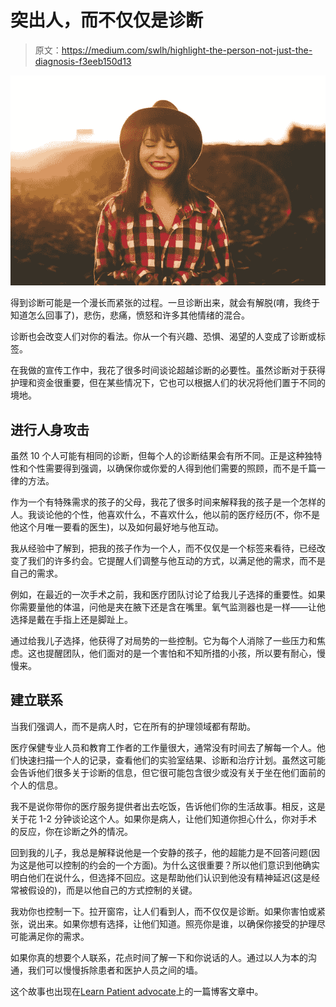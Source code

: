# 突出人，而不仅仅是诊断

> 原文：<https://medium.com/swlh/highlight-the-person-not-just-the-diagnosis-f3eeb150d13>

![](img/94eccecaa29e92376f02b3fa16dc6449.png)

得到诊断可能是一个漫长而紧张的过程。一旦诊断出来，就会有解脱(唷，我终于知道怎么回事了)，悲伤，悲痛，愤怒和许多其他情绪的混合。

诊断也会改变人们对你的看法。你从一个有兴趣、恐惧、渴望的人变成了诊断或标签。

在我做的宣传工作中，我花了很多时间谈论超越诊断的必要性。虽然诊断对于获得护理和资金很重要，但在某些情况下，它也可以根据人们的状况将他们置于不同的境地。

## 进行人身攻击

虽然 10 个人可能有相同的诊断，但每个人的诊断结果会有所不同。正是这种独特性和个性需要得到强调，以确保你或你爱的人得到他们需要的照顾，而不是千篇一律的方法。

作为一个有特殊需求的孩子的父母，我花了很多时间来解释我的孩子是一个怎样的人。我谈论他的个性，他喜欢什么，不喜欢什么，他以前的医疗经历(不，你不是他这个月唯一要看的医生)，以及如何最好地与他互动。

我从经验中了解到，把我的孩子作为一个人，而不仅仅是一个标签来看待，已经改变了我们的许多约会。它提醒人们调整与他互动的方式，以满足他的需求，而不是自己的需求。

例如，在最近的一次手术之前，我和医疗团队讨论了给我儿子选择的重要性。如果你需要量他的体温，问他是夹在腋下还是含在嘴里。氧气监测器也是一样——让他选择是戴在手指上还是脚趾上。

通过给我儿子选择，他获得了对局势的一些控制。它为每个人消除了一些压力和焦虑。这也提醒团队，他们面对的是一个害怕和不知所措的小孩，所以要有耐心，慢慢来。

## 建立联系

当我们强调人，而不是病人时，它在所有的护理领域都有帮助。

医疗保健专业人员和教育工作者的工作量很大，通常没有时间去了解每一个人。他们快速扫描一个人的记录，查看他们的实验室结果、诊断和治疗计划。虽然这可能会告诉他们很多关于诊断的信息，但它很可能包含很少或没有关于坐在他们面前的个人的信息。

我不是说你带你的医疗服务提供者出去吃饭，告诉他们你的生活故事。相反，这是关于花 1-2 分钟谈论这个人。如果你是病人，让他们知道你担心什么，你对手术的反应，你在诊断之外的情况。

回到我的儿子，我总是解释说他是一个安静的孩子，他的超能力是不回答问题(因为这是他可以控制的约会的一个方面)。为什么这很重要？所以他们意识到他确实明白他们在说什么，但选择不回应。这是帮助他们认识到他没有精神延迟(这是经常被假设的)，而是以他自己的方式控制的关键。

我劝你也控制一下。拉开窗帘，让人们看到人，而不仅仅是诊断。如果你害怕或紧张，说出来。如果你想有选择，让他们知道。照亮你是谁，以确保你接受的护理尽可能满足你的需求。

如果你真的想要个人联系，花点时间了解一下和你说话的人。通过以人为本的沟通，我们可以慢慢拆除患者和医护人员之间的墙。

这个故事也出现在[Learn Patient advocate](https://learnpatientadvocacy.com)上的一篇博客文章中。